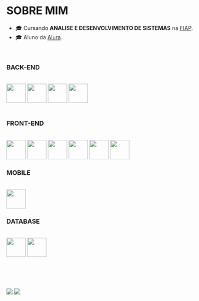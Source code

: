 <div>
  
# SOBRE MIM

- 🎓 Cursando **ANALISE E DESENVOLVIMENTO DE SISTEMAS** na <a href="https://www.fiap.com.br/">FIAP</a>.
- 🎓 Aluno da <a href="https://www.alura.com.br/">Alura</a>.
  
<br>

### BACK-END
<div style="display: inline_block"><br>
  <img height="50px" src="https://cdn.jsdelivr.net/gh/devicons/devicon@latest/icons/java/java-original.svg" />
  <img height="50px" src="https://cdn.jsdelivr.net/gh/devicons/devicon@latest/icons/python/python-original.svg" />
  <img height="50px" src="https://cdn.jsdelivr.net/gh/devicons/devicon@latest/icons/csharp/csharp-original.svg" />
  <img height="50px" src="https://cdn.jsdelivr.net/gh/devicons/devicon@latest/icons/spring/spring-original.svg" />
</div>

<br>

### FRONT-END
<div style="display: inline_block"><br>
  <img height="50px" src="https://cdn.jsdelivr.net/gh/devicons/devicon@latest/icons/css3/css3-original.svg" />
  <img height="50px" src="https://cdn.jsdelivr.net/gh/devicons/devicon@latest/icons/html5/html5-original.svg" />        
  <img height="50px" src="https://cdn.jsdelivr.net/gh/devicons/devicon@latest/icons/javascript/javascript-original.svg" />          
  <img height="50px" src="https://cdn.jsdelivr.net/gh/devicons/devicon@latest/icons/typescript/typescript-plain.svg" />
  <img height="50px" src="https://cdn.jsdelivr.net/gh/devicons/devicon@latest/icons/react/react-original.svg" />
  <img height="50px" src="https://cdn.jsdelivr.net/gh/devicons/devicon@latest/icons/vercel/vercel-original.svg" />
</div>

### MOBILE
<div style="display: inline_block"><br>
  <img height="50px" src="https://cdn.jsdelivr.net/gh/devicons/devicon@latest/icons/kotlin/kotlin-original.svg" />
</div>

### DATABASE
<div style="display: inline_block"><br>
  <img height="50px" src="https://cdn.jsdelivr.net/gh/devicons/devicon@latest/icons/oracle/oracle-original.svg" />
  <img height="50px" src="https://cdn.jsdelivr.net/gh/devicons/devicon@latest/icons/mysql/mysql-original.svg" />
</div>

<br><br><br>

</div>

<div>
<img src="https://github-readme-stats.vercel.app/api/top-langs/?username=brielpg&theme=gotham&locale=pt-br&border_radius=15">
<img src="https://github-readme-stats.vercel.app/api?username=brielpg&custom_title=Git+Stats+brielpg&theme=gotham&locale=pt-br&show_icons=true&border_radius=15">
</div>
